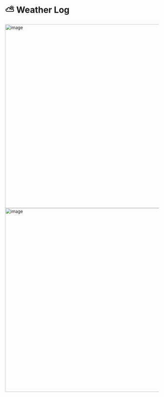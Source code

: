 # ⛅️ Weather Log

<img width="1000" height="600" alt="image" src="https://github.com/user-attachments/assets/e5ef75ad-b501-4046-96d3-55560b0811b2" />
<img width="1000" height="600" alt="image" src="https://github.com/user-attachments/assets/438e2c01-108e-45b8-bab1-e88af3ba90ca" />
